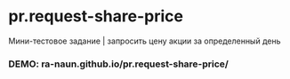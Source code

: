 # pr.request-share-price
Мини-тестовое задание | запросить цену акции за определенный день

### DEMO: ra-naun.github.io/pr.request-share-price/
